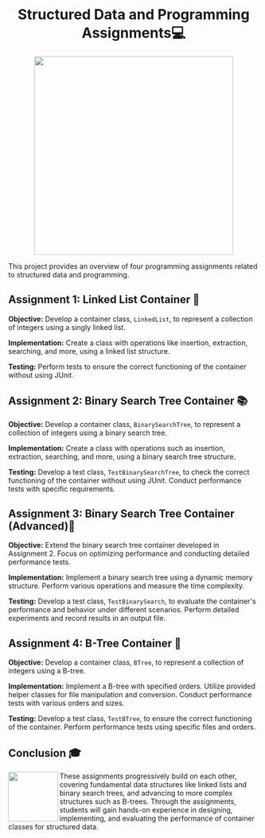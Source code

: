 
<h1 align="center">Structured Data and Programming Assignments💻</h1>
<p align="center">
  <img width="400px" src="https://github.com/AlejandroDavidArzolaSaavedra/Data-Structures/assets/90756437/1642c491-d7bc-4fdb-ac29-f42f3287b72c">
</p>
This project provides an overview of four programming assignments related to structured data and programming.


## Assignment 1: Linked List Container 📝

**Objective:** Develop a container class, `LinkedList`, to represent a collection of integers using a singly linked list.

**Implementation:** Create a class with operations like insertion, extraction, searching, and more, using a linked list structure.

**Testing:** Perform tests to ensure the correct functioning of the container without using JUnit.

## Assignment 2: Binary Search Tree Container 📚

**Objective:** Develop a container class, `BinarySearchTree`, to represent a collection of integers using a binary search tree.

**Implementation:** Create a class with operations such as insertion, extraction, searching, and more, using a binary search tree structure.

**Testing:** Develop a test class, `TestBinarySearchTree`, to check the correct functioning of the container without using JUnit. Conduct performance tests with specific requirements.

## Assignment 3: Binary Search Tree Container (Advanced)🔄

**Objective:** Extend the binary search tree container developed in Assignment 2. Focus on optimizing performance and conducting detailed performance tests.

**Implementation:** Implement a binary search tree using a dynamic memory structure. Perform various operations and measure the time complexity.

**Testing:** Develop a test class, `TestBinarySearch`, to evaluate the container's performance and behavior under different scenarios. Perform detailed experiments and record results in an output file.

## Assignment 4: B-Tree Container 🌳

**Objective:** Develop a container class, `BTree`, to represent a collection of integers using a B-tree.

**Implementation:** Implement a B-tree with specified orders. Utilize provided helper classes for file manipulation and conversion. Conduct performance tests with various orders and sizes.

**Testing:** Develop a test class, `TestBTree`, to ensure the correct functioning of the container. Perform performance tests using specific files and orders.

## Conclusion 🎓

<img align="left" width="100" height="100" src="https://github.com/AlejandroDavidArzolaSaavedra/Kata-Working-With-Sqlite/assets/90756437/f83020eb-76e4-4224-87e4-ae2a2d370b05g">
These assignments progressively build on each other, covering fundamental data structures like linked lists and binary search trees, and advancing to more complex structures such as B-trees. Through the assignments, students will gain hands-on experience in designing, implementing, and evaluating the performance of container classes for structured data.
